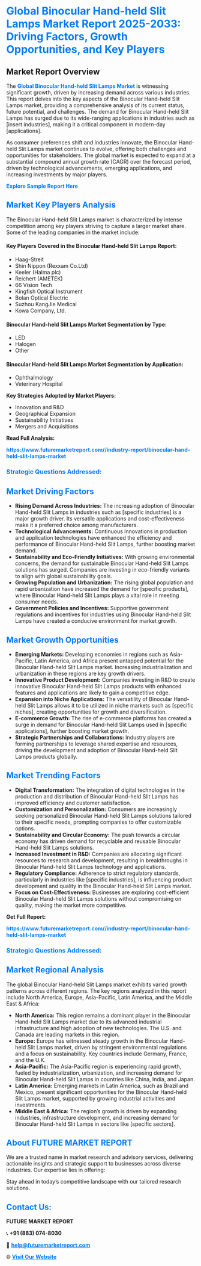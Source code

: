 <h1 style="color: #007BFF;">Global Binocular Hand-held Slit Lamps Market Report 2025-2033: Driving Factors, Growth Opportunities, and Key Players</h1>

<section id="overview">
<h2>Market Report Overview</h2>
<p>The <a href="https://www.futuremarketreport.com//industry-report/binocular-hand-held-slit-lamps-market" style="color: #007BFF; text-decoration: none;"><strong>Global Binocular Hand-held Slit Lamps Market</strong></a> is witnessing significant growth, driven by increasing demand across various industries. This report delves into the key aspects of the Binocular Hand-held Slit Lamps market, providing a comprehensive analysis of its current status, future potential, and challenges. The demand for Binocular Hand-held Slit Lamps has surged due to its wide-ranging applications in industries such as [insert industries], making it a critical component in modern-day [applications].</p>
<p>As consumer preferences shift and industries innovate, the Binocular Hand-held Slit Lamps market continues to evolve, offering both challenges and opportunities for stakeholders. The global market is expected to expand at a substantial compound annual growth rate (CAGR) over the forecast period, driven by technological advancements, emerging applications, and increasing investments by major players.</p>
</section>

<section id="overview">
<p><a href="https://www.futuremarketreport.com//request-sample/reportId=87210" style="color: #007BFF; text-decoration: none;"><strong>Explore Sample Report Here</strong></a></p>
</section>

<section id="key-players">
<h2 style="color: #007BFF;">Market Key Players Analysis</h2>
<p>The Binocular Hand-held Slit Lamps market is characterized by intense competition among key players striving to capture a larger market share. Some of the leading companies in the market include:</p>
<h4>Key Players Covered in the Binocular Hand-held Slit Lamps Report:</h4>
<ul><li>Haag-Streit</li><li>Shin Nippon (Rexxam Co.Ltd)</li><li>Keeler (Halma plc)</li><li>Reichert (AMETEK)</li><li>66 Vision Tech</li><li>Kingfish Optical Instrument</li><li>Bolan Optical Electric</li><li>Suzhou KangJie Medical</li><li>Kowa Company, Ltd.</li></ul>
<h4>Binocular Hand-held Slit Lamps Market Segmentation by Type:</h4>
<ul><li>LED</li><li>Halogen</li><li>Other</li></ul>

<h4>Binocular Hand-held Slit Lamps Market Segmentation by Application:</h4>
<ul><li>Ophthalmology</li><li>Veterinary Hospital</li></ul>
<p><strong>Key Strategies Adopted by Market Players:</strong></p>
<ul>
<li>Innovation and R&D</li>
<li>Geographical Expansion</li>
<li>Sustainability Initiatives</li>
<li>Mergers and Acquisitions</li>
</ul>
</section>

<section>
<p><strong>Read Full Analysis: </strong></p><a href="https://www.futuremarketreport.com//industry-report/binocular-hand-held-slit-lamps-market" style="color: #007BFF; text-decoration: none;"><strong>https://www.futuremarketreport.com//industry-report/binocular-hand-held-slit-lamps-market</strong></a>
<h3 style="color: #007BFF;">Strategic Questions Addressed:</h3>
</section>

<section id="driving-factors">
<h2 style="color: #007BFF;">Market Driving Factors</h2>
<ul>
<li><strong>Rising Demand Across Industries:</strong> The increasing adoption of Binocular Hand-held Slit Lamps in industries such as [specific industries] is a major growth driver. Its versatile applications and cost-effectiveness make it a preferred choice among manufacturers.</li>
<li><strong>Technological Advancements:</strong> Continuous innovations in production and application technologies have enhanced the efficiency and performance of Binocular Hand-held Slit Lamps, further boosting market demand.</li>
<li><strong>Sustainability and Eco-Friendly Initiatives:</strong> With growing environmental concerns, the demand for sustainable Binocular Hand-held Slit Lamps solutions has surged. Companies are investing in eco-friendly variants to align with global sustainability goals.</li>
<li><strong>Growing Population and Urbanization:</strong> The rising global population and rapid urbanization have increased the demand for [specific products], where Binocular Hand-held Slit Lamps plays a vital role in meeting consumer needs.</li>
<li><strong>Government Policies and Incentives:</strong> Supportive government regulations and incentives for industries using Binocular Hand-held Slit Lamps have created a conducive environment for market growth.</li>
</ul>
</section>

<section id="growth-opportunities">
<h2 style="color: #007BFF;">Market Growth Opportunities</h2>
<ul>
<li><strong>Emerging Markets:</strong> Developing economies in regions such as Asia-Pacific, Latin America, and Africa present untapped potential for the Binocular Hand-held Slit Lamps market. Increasing industrialization and urbanization in these regions are key growth drivers.</li>
<li><strong>Innovative Product Development:</strong> Companies investing in R&D to create innovative Binocular Hand-held Slit Lamps products with enhanced features and applications are likely to gain a competitive edge.</li>
<li><strong>Expansion into Niche Applications:</strong> The versatility of Binocular Hand-held Slit Lamps allows it to be utilized in niche markets such as [specific niches], creating opportunities for growth and diversification.</li>
<li><strong>E-commerce Growth:</strong> The rise of e-commerce platforms has created a surge in demand for Binocular Hand-held Slit Lamps used in [specific applications], further boosting market growth.</li>
<li><strong>Strategic Partnerships and Collaborations:</strong> Industry players are forming partnerships to leverage shared expertise and resources, driving the development and adoption of Binocular Hand-held Slit Lamps products globally.</li>
</ul>
</section>

<section id="trending-factors">
<h2 style="color: #007BFF;">Market Trending Factors</h2>
<ul>
<li><strong>Digital Transformation:</strong> The integration of digital technologies in the production and distribution of Binocular Hand-held Slit Lamps has improved efficiency and customer satisfaction.</li>
<li><strong>Customization and Personalization:</strong> Consumers are increasingly seeking personalized Binocular Hand-held Slit Lamps solutions tailored to their specific needs, prompting companies to offer customizable options.</li>
<li><strong>Sustainability and Circular Economy:</strong> The push towards a circular economy has driven demand for recyclable and reusable Binocular Hand-held Slit Lamps solutions.</li>
<li><strong>Increased Investment in R&D:</strong> Companies are allocating significant resources to research and development, resulting in breakthroughs in Binocular Hand-held Slit Lamps technology and applications.</li>
<li><strong>Regulatory Compliance:</strong> Adherence to strict regulatory standards, particularly in industries like [specific industries], is influencing product development and quality in the Binocular Hand-held Slit Lamps market.</li>
<li><strong>Focus on Cost-Effectiveness:</strong> Businesses are exploring cost-efficient Binocular Hand-held Slit Lamps solutions without compromising on quality, making the market more competitive.</li>
</ul>
</section>

<section>
<p><strong>Get Full Report: </strong></p><a href="https://www.futuremarketreport.com//industry-report/binocular-hand-held-slit-lamps-market" style="color: #007BFF; text-decoration: none;"><strong>https://www.futuremarketreport.com//industry-report/binocular-hand-held-slit-lamps-market</strong></a>
<h3 style="color: #007BFF;">Strategic Questions Addressed:</h3>
</section>


<section id="regional-analysis">
<h2 style="color: #007BFF;">Market Regional Analysis</h2>
<p>The global Binocular Hand-held Slit Lamps market exhibits varied growth patterns across different regions. The key regions analyzed in this report include North America, Europe, Asia-Pacific, Latin America, and the Middle East & Africa:</p>
<ul>
<li><strong>North America:</strong> This region remains a dominant player in the Binocular Hand-held Slit Lamps market due to its advanced industrial infrastructure and high adoption of new technologies. The U.S. and Canada are leading markets in this region.</li>
<li><strong>Europe:</strong> Europe has witnessed steady growth in the Binocular Hand-held Slit Lamps market, driven by stringent environmental regulations and a focus on sustainability. Key countries include Germany, France, and the U.K.</li>
<li><strong>Asia-Pacific:</strong> The Asia-Pacific region is experiencing rapid growth, fueled by industrialization, urbanization, and increasing demand for Binocular Hand-held Slit Lamps in countries like China, India, and Japan.</li>
<li><strong>Latin America:</strong> Emerging markets in Latin America, such as Brazil and Mexico, present significant opportunities for the Binocular Hand-held Slit Lamps market, supported by growing industrial activities and investments.</li>
<li><strong>Middle East & Africa:</strong> The region’s growth is driven by expanding industries, infrastructure development, and increasing demand for Binocular Hand-held Slit Lamps in sectors like [specific sectors].</li>
</ul>
</section>

<footer>
<h2 style="color: #007BFF;">About FUTURE MARKET REPORT</h2>
<p>We are a trusted name in market research and advisory services, delivering actionable insights and strategic support to businesses across diverse industries. Our expertise lies in offering:</p>

<p>Stay ahead in today’s competitive landscape with our tailored research solutions.</p>

<h2 style="color: #007BFF;">Contact Us:</h2>
<p><strong>FUTURE MARKET REPORT</strong></p>
<p>📞 <strong>+91 (883) 074-8030</strong></p>
<p>📧 <strong><a href="mailto:help@futuremarketreport.com" style="color: #007BFF;">help@futuremarketreport.com</a></strong></p>
<p>🌐 <strong><a href="https://www.futuremarketreport.com/" style="color: #007BFF;">Visit Our Website</a></strong></p>
</footer>
